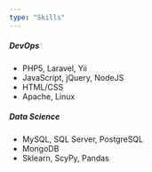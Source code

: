 ```yaml
---
type: "Skills"
---
```


<h5>DevOps</h5>

* PHP5, Laravel, Yii
* JavaScript, jQuery, NodeJS
* HTML/CSS
* Apache, Linux

<h5>Data Science</h5>

* MySQL, SQL Server, PostgreSQL
* MongoDB
* Sklearn, ScyPy, Pandas